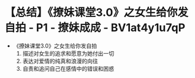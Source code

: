# 【总结】《撩妹课堂3.0》之女生给你发自拍 - P1 - 撩妹成成 - BV1at4y1u7qP

-   《撩妹课堂3.0》之女生给你发自拍
    1.  描述对女生的追求和愿意为她付出一切
    2.  表达对爱情的纯真和浪漫的向往
    3.  自责和追问自己在感情中的错误和困惑